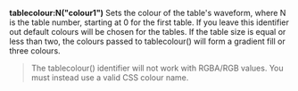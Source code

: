 <a name="tablecolour"></a>
**tablecolour:N("colour1")** Sets the colour of the table's waveform, where N is the table number, starting at 0 for the first table. If you leave this identifier out default colours will be chosen for the tables. If the table size is equal or less than two, the colours passed to tablecolour() will form a gradient fill or three colours.  
>The tablecolour() identifier will not work with RGBA/RGB values. You must instead use a valid CSS colour name.

<!--UPDATE WIDGET_IN_CSOUND
    SIdent sprintf "tablecolour:0(%d, %d, %d) ", rnd(255), rnd(255), rnd(255)
    SIdentifier strcat SIdentifier, SIdent  
-->


